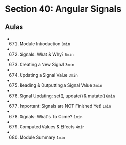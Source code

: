 # Section 40: Angular Signals

## Aulas
- 671. Module Introduction `1min`
- 672. Signals: What & Why? `6min`
- 673. Creating a New Signal `3min`
- 674. Updating a Signal Value `3min`
- 675. Reading & Outputting a Signal Value `2min`
- 676. Signal Updating: set(), update() & mutate() `6min`
- 677. Important: Signals are NOT Finished Yet! `1min`
- 678. Signals: What's To Come? `1min`
- 679. Computed Values & Effects `4min`
- 680. Module Summary `1min`

